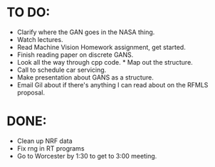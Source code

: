# TO DO:
* Clarify where the GAN goes in the NASA thing.
* Watch lectures.
* Read Machine Vision Homework assignment, get started.
* Finish reading paper on discrete GANS.
* Look all the way through cpp code.
       * Map out the structure.
* Call to schedule car servicing.
* Make presentation about GANS as a structure.
* Email Gil about if there's anything I can read about on the RFMLS proposal.
# DONE:
* Clean up NRF data
* Fix rng in RT programs
* Go to Worcester by 1:30 to get to 3:00 meeting.
